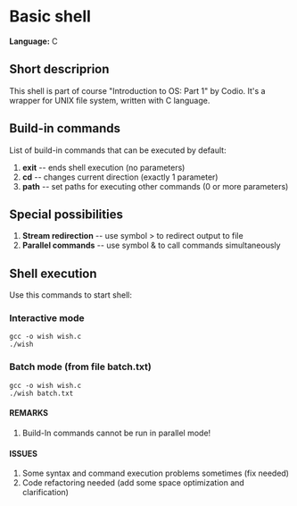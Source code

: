 # Basic shell

**Language:** C

## Short descriprion
This shell is part of course "Introduction to OS: Part 1" by Codio. 
It's a wrapper for UNIX file system, written with C language.

## Build-in commands
List of build-in commands that can be executed by default:

1. **exit** -- ends shell execution (no parameters)
2. **cd** -- changes current direction (exactly 1 parameter)
3. **path** -- set paths for executing other commands (0 or more parameters)

## Special possibilities

1. **Stream redirection** -- use symbol > to redirect output to file
2. **Parallel commands** -- use symbol & to call commands simultaneously

## Shell execution

Use this commands to start shell:

### Interactive mode

```
gcc -o wish wish.c
./wish
```

### Batch mode (from file batch.txt)

```
gcc -o wish wish.c
./wish batch.txt
```

#### REMARKS

1. Build-In commands cannot be run in parallel mode!

#### ISSUES
1. Some syntax and command execution problems sometimes (fix needed)
2. Code refactoring needed (add some space optimization and clarification)
